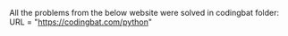 All the problems from the below website were solved in codingbat folder:
URL = "https://codingbat.com/python"
